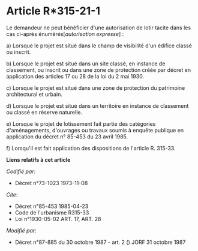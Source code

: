# Article R*315-21-1

Le demandeur ne peut bénéficier d'une autorisation de lotir tacite dans les cas ci-après énumérés[*autorisation expresse*] :

a) Lorsque le projet est situé dans le champ de visibilité d'un édifice classé ou inscrit.

b) Lorsque le projet est situé dans un site classé, en instance de classement, ou inscrit ou dans une zone de protection
créée par décret en application des articles 17 ou 28 de la loi du 2 mai 1930.

c) Lorsque le projet est situé dans une zone de protection du patrimoine architectural et urbain.

d) Lorsque le projet est situé dans un territoire en instance de classement ou classé en réserve naturelle.

e) Lorsque le projet de lotissement fait partie des catégories d'aménagements, d'ouvrages ou travaux soumis à enquête
publique en application du décret n° 85-453 du 23 avril 1985.

f) Lorsqu'il est fait application des dispositions de l'article R. 315-33.

**Liens relatifs à cet article**

_Codifié par_:

  - Décret n°73-1023 1973-11-08

_Cite_:

  - Décret n°85-453 1985-04-23
  - Code de l'urbanisme R315-33
  - Loi n°1930-05-02 ART. 17, ART. 28

_Modifié par_:

  - Décret n°87-885 du 30 octobre 1987 - art. 2 () JORF 31 octobre 1987
